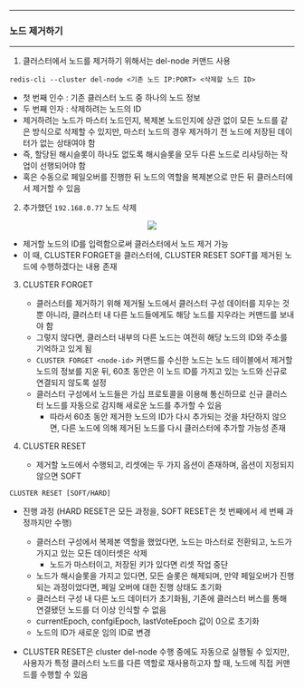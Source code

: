 -----
### 노드 제거하기
-----
1. 클러스터에서 노드를 제거하기 위해서는 del-node 커맨드 사용
```redis
redis-cli --cluster del-node <기존 노드 IP:PORT> <삭제할 노드 ID>
```
  - 첫 번째 인수 : 기존 클러스터 노드 중 하나의 노드 정보
  - 두 번째 인자 : 삭제하려는 노드의 ID
  - 제거하려는 노드가 마스터 노드인지, 복제본 노드인지에 상관 없이 모든 노드를 같은 방식으로 삭제할 수 있지만, 마스터 노드의 경우 제거하기 전 노드에 저장된 데이터가 없는 상태여야 함
  - 즉, 할당된 해시슬롯이 하나도 없도록 해시슬롯을 모두 다른 노드로 리샤딩하는 작업이 선행되어야 함
  - 혹은 수동으로 페일오버를 진행한 뒤 노드의 역할을 복제본으로 만든 뒤 클러스터에서 제거할 수 있음

2. 추가했던 ```192.168.0.77``` 노드 삭제
<div align="center">
<img src="https://github.com/user-attachments/assets/2c8794a1-5eaa-4fff-8ce7-64b9d3854aa9">
</div>

   - 제거할 노드의 ID를 입력함으로써 클러스터에서 노드 제거 가능
   - 이 때, CLUSTER FORGET을 클러스터에, CLUSTER RESET SOFT를 제거된 노드에 수행하겠다는 내용 존재

3. CLUSTER FORGET
   - 클러스터를 제거하기 위해 제거될 노드에서 클러스터 구성 데이터를 지우는 것 뿐 아니라, 클러스터 내 다른 노드들에게도 해당 노드를 지우라는 커맨드를 보내야 함
   - 그렇지 않다면, 클러스터 내부의 다른 노드는 여전히 해당 노드의 ID와 주소를 기억하고 있게 됨
   - ```CLUSTER FORGET <node-id>``` 커맨드를 수신한 노드는 노드 테이블에서 제거할 노드의 정보를 지운 뒤, 60초 동안은 이 노드 ID를 가지고 있는 노드와 신규로 연결되지 않도록 설정
   - 클러스터 구성에서 노드들은 가십 프로토콜을 이용해 통신하므로 신규 클러스터 노드를 자동으로 감지해 새로운 노드를 추가할 수 있음
     + 따라서 60초 동안 제거한 노드의 ID가 다시 추가되는 것을 차단하지 않으면, 다른 노드에 의해 제거된 노드를 다시 클러스터에 추가할 가능성 존재

4. CLUSTER RESET
   - 제거할 노드에서 수행되고, 리셋에는 두 가지 옵션이 존재하며, 옵션이 지정되지 않으면 SOFT
```redis
CLUSTER RESET [SOFT/HARD]
```
   - 진행 과정 (HARD RESET은 모든 과정을, SOFT RESET은 첫 번째에서 세 번째 과정까지만 수행)
     + 클러스터 구성에서 복제본 역할을 했었다면, 노드는 마스터로 전환되고, 노드가 가지고 있는 모든 데이터셋은 삭제
       * 노드가 마스터이고, 저장된 키가 있다면 리셋 작업 중단
     + 노드가 해시슬롯을 가지고 있다면, 모든 슬롯은 해제되며, 만약 페일오버가 진행되는 과정이었다면, 페일 오버에 대한 진행 상태도 초기화
     + 클러스터 구성 내 다른 노드 데이터가 초기화됨, 기존에 클러스터 버스를 통해 연결됐던 노드를 더 이상 인식할 수 없음
     + currentEpoch, confgiEpoch, lastVoteEpoch 값이 0으로 초기화
     + 노드의 ID가 새로운 임의 ID로 변경

   - CLUSTER RESET은 cluster del-node 수행 중에도 자동으로 실행될 수 있지만, 사용자가 특정 클러스터 노드를 다른 역할로 재사용하고자 할 때, 노드에 직접 커맨드를 수행할 수 있음
